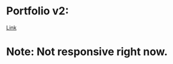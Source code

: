 # Portfolio v2:

[Link](https://abhijeet-sharma-portfolio.netlify.app/)

# Note: Not responsive right now.